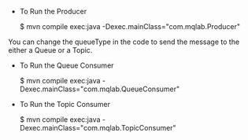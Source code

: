 
- To Run the Producer

	$ mvn  compile exec:java -Dexec.mainClass="com.mqlab.Producer"

You can change the queueType in the code to send the message to the either a Queue or a Topic.


- To Run the Queue Consumer

	$ mvn  compile exec:java -Dexec.mainClass="com.mqlab.QueueConsumer"

- To Run the Topic Consumer

	$ mvn  compile exec:java -Dexec.mainClass="com.mqlab.TopicConsumer"


